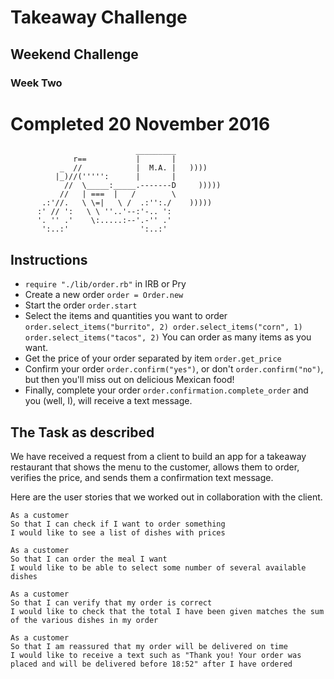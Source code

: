 # Takeaway Challenge
## Weekend Challenge
### Week Two

Completed 20 November 2016
==================
```
                            _________
              r==           |       |
           _  //            |  M.A. |   ))))
          |_)//(''''':      |       |
            //  \_____:_____.-------D     )))))
           //   | ===  |   /        \
       .:'//.   \ \=|   \ /  .:'':./    )))))
      :' // ':   \ \ ''..'--:'-.. ':
      '. '' .'    \:.....:--'.-'' .'
       ':..:'                ':..:'

 ```

Instructions
-------

* ``require "./lib/order.rb"`` in IRB or Pry
* Create a new order ``order = Order.new``
* Start the order ``order.start``
* Select the items and quantities you want to order ``order.select_items("burrito", 2) order.select_items("corn", 1) order.select_items("tacos", 2)`` You can order as many items as you want.
* Get the price of your order separated by item ``order.get_price``
* Confirm your order ``order.confirm("yes")``, or don't ``order.confirm("no")``, but then you'll miss out on delicious Mexican food!
* Finally, complete your order ``order.confirmation.complete_order`` and you (well, I), will receive a text message.

The Task as described
-------
We have received a request from a client to build an app for a takeaway restaurant that shows the menu to the customer, allows them to order, verifies the price, and sends them a confirmation text message.

Here are the user stories that we worked out in collaboration with the client.

```
As a customer
So that I can check if I want to order something
I would like to see a list of dishes with prices
```

```
As a customer
So that I can order the meal I want
I would like to be able to select some number of several available dishes
```

```
As a customer
So that I can verify that my order is correct
I would like to check that the total I have been given matches the sum of the various dishes in my order
```

```
As a customer
So that I am reassured that my order will be delivered on time
I would like to receive a text such as "Thank you! Your order was placed and will be delivered before 18:52" after I have ordered
```
